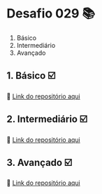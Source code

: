 # Desafio 029 :books:

1. Básico
2. Intermediário
3. Avançado

## 1. Básico :ballot_box_with_check:

> 

:memo: [Link do repositório aqui]()

## 2. Intermediário :ballot_box_with_check:

> 

:memo: [Link do repositório aqui]()

## 3. Avançado :ballot_box_with_check:

> 
:memo: [Link do repositório aqui]()
